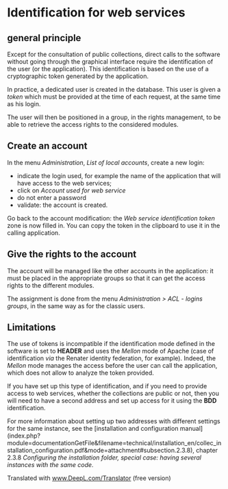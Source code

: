 # Identification for web services

## general principle

Except for the consultation of public collections, direct calls to the software without going through the graphical interface require the identification of the user (or the application). This identification is based on the use of a cryptographic token generated by the application.

In practice, a dedicated user is created in the database. This user is given a *token* which must be provided at the time of each request, at the same time as his login.

The user will then be positioned in a group, in the rights management, to be able to retrieve the access rights to the considered modules.

## Create an account

In the menu *Administration*, *List of local accounts*, create a new login:

- indicate the login used, for example the name of the application that will have access to the web services;
- click on *Account used for web service*
- do not enter a password
- validate: the account is created.

Go back to the account modification: the *Web service identification token* zone is now filled in. You can copy the token in the clipboard to use it in the calling application.

## Give the rights to the account

The account will be managed like the other accounts in the application: it must be placed in the appropriate groups so that it can get the access rights to the different modules.

The assignment is done from the menu *Administration > ACL - logins groups*, in the same way as for the classic users.

## Limitations

The use of tokens is incompatible if the identification mode defined in the software is set to **HEADER** and uses the *Mellon* mode of Apache (case of identification *via* the Renater identity federation, for example). Indeed, the *Mellon* mode manages the access before the user can call the application, which does not allow to analyze the token provided.

If you have set up this type of identification, and if you need to provide access to web services, whether the collections are public or not, then you will need to have a second address and set up access for it using the **BDD** identification.

For more information about setting up two addresses with different settings for the same instance, see the [installation and configuration manual] (index.php?module=documentationGetFile&filename=technical/installation_en/collec_installation_configuration.pdf&mode=attachment#subsection.2.3.8), chapter 2.3.8 *Configuring the installation folder, special case: having several instances with the same code*.

Translated with www.DeepL.com/Translator (free version)
